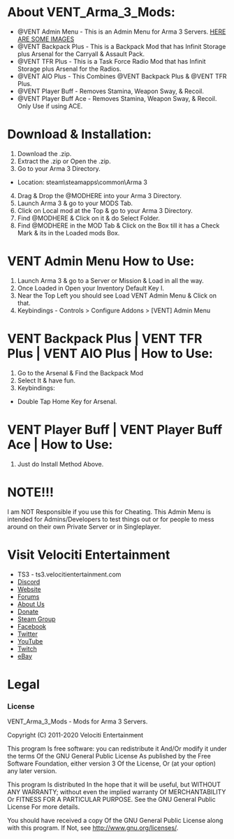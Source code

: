 # About VENT_Arma_3_Mods:
* @VENT Admin Menu - This is an Admin Menu for Arma 3 Servers. [HERE ARE SOME IMAGES](https://imgur.com/a/qLejD3Z)
* @VENT Backpack Plus - This is a Backpack Mod that has Infinit Storage plus Arsenal for the Carryall & Assault Pack.
* @VENT TFR Plus - This is a Task Force Radio Mod that has Infinit Storage plus Arsenal for the Radios.
* @VENT AIO Plus - This Combines @VENT Backpack Plus & @VENT TFR Plus.
* @VENT Player Buff - Removes Stamina, Weapon Sway, & Recoil.
* @VENT Player Buff Ace - Removes Stamina, Weapon Sway, & Recoil. Only Use if using ACE.

# Download & Installation:
1) Download the .zip.
2) Extract the .zip or Open the .zip.
3) Go to your Arma 3 Directory.
* Location: steam\steamapps\common\Arma 3
4) Drag & Drop the @MODHERE into your Arma 3 Directory.
5) Launch Arma 3 & go to your MODS Tab.
6) Click on Local mod at the Top & go to your Arma 3 Directory.
7) Find @MODHERE & Click on it & do Select Folder.
8) Find @MODHERE in the MOD Tab & Click on the Box till it has a Check Mark & its in the Loaded mods Box.

# VENT Admin Menu How to Use:
1) Launch Arma 3 & go to a Server or Mission & Load in all the way.
2) Once Loaded in Open your Inventory Default Key I.
3) Near the Top Left you should see Load VENT Admin Menu & Click on that.
4) Keybindings - Controls > Configure Addons > [VENT] Admin Menu

# VENT Backpack Plus | VENT TFR Plus | VENT AIO Plus | How to Use:
1) Go to the Arsenal & Find the Backpack Mod
2) Select It & have fun.
3) Keybindings:
* Double Tap Home Key for Arsenal.

# VENT Player Buff | VENT Player Buff Ace | How to Use:
1) Just do Install Method Above.

# NOTE!!!
I am NOT Responsible if you use this for Cheating. This Admin Menu is intended for Admins/Developers to test things out or for people to mess around on their own Private Server or in Singleplayer.

# Visit Velociti Entertainment
* TS3 - ts3.velocitientertainment.com
* [Discord](http://discord.velocitientertainment.com)
* [Website](http://velocitientertainment.com/)
* [Forums](http://velocitientertainment.com/forum)
* [About Us](http://velocitientertainment.com/pc-gaming/)
* [Donate](http://velocitientertainment.com/donations/)
* [Steam Group](http://steamcommunity.com/groups/velocitientertainment)
* [Facebook](http://facebook.com/VelocitiEntertainment)
* [Twitter](http://twitter.com/VelocitiEnt)
* [YouTube](http://youtube.com/user/HumanTree92)
* [Twitch](http://twitch.tv/humantree92)
* [eBay](http://ebay.com/usr/humantree92)

# Legal
### License
VENT_Arma_3_Mods - Mods for Arma 3 Servers.

Copyright (C) 2011-2020 Velociti Entertainment

This program Is free software: you can redistribute it And/Or modify it under the terms Of the GNU General Public License As published by the Free Software Foundation, either version 3 Of the License, Or (at your option) any later version.

This program Is distributed In the hope that it will be useful, but WITHOUT ANY WARRANTY; without even the implied warranty Of MERCHANTABILITY Or FITNESS FOR A PARTICULAR PURPOSE. See the GNU General Public License For more details.

You should have received a copy Of the GNU General Public License along with this program. If Not, see http://www.gnu.org/licenses/.
